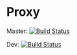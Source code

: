 # Proxy

Master: [![Build Status](https://ci.galaxycore.net/api/badges/GalaxyCore-net/GalaxyCoreProxy/status.svg)](https://ci.galaxycore.net/GalaxyCore-net/GalaxyCoreProxy)

Dev: [![Build Status](https://ci.galaxycore.net/api/badges/GalaxyCore-net/GalaxyCoreProxy/status.svg?ref=refs/heads/dev)](https://ci.galaxycore.net/GalaxyCore-net/GalaxyCoreProxy)
